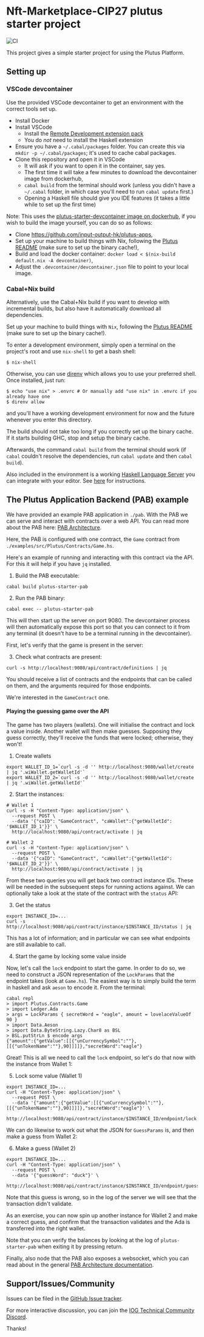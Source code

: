 # Nft-Marketplace-CIP27 plutus starter project
![CI](https://github.com/input-output-hk/plutus-starter/actions/workflows/test.yml/badge.svg?branch=main)


This project gives a simple starter project for using the Plutus Platform.

## Setting up

### VSCode devcontainer

Use the provided VSCode devcontainer to get an environment with the correct tools set up.

- Install Docker
- Install VSCode
  - Install the [Remote Development extension pack](https://marketplace.visualstudio.com/items?itemName=ms-vscode-remote.vscode-remote-extensionpack)
  - You do *not* need to install the Haskell extension
- Ensure you have a `~/.cabal/packages` folder. You can create this via `mkdir -p ~/.cabal/packages`; it's used to cache cabal packages.
- Clone this repository and open it in VSCode
  - It will ask if you want to open it in the container, say yes.
  - The first time it will take a few minutes to download the devcontainer image from dockerhub,
  - `cabal build` from the terminal should work (unless you didn't have a `~/.cabal` folder, in which case you'll need to run `cabal update` first.)
  - Opening a Haskell file should give you IDE features (it takes a little while to set up the first time)

Note: This uses the [plutus-starter-devcontainer image on dockerhub](https://hub.docker.com/r/inputoutput/plutus-starter-devcontainer), if
you wish to build the image yourself, you can do so as follows:
  - Clone https://github.com/input-output-hk/plutus-apps,
  - Set up your machine to build things with Nix, following the [Plutus README](https://github.com/input-output-hk/plutus/blob/master/README.adoc) (make sure to set up the binary cache!),
  - Build and load the docker container: `docker load < $(nix-build default.nix -A devcontainer)`,
  - Adjust the `.devcontainer/devcontainer.json` file to point to your local image.

### Cabal+Nix build

Alternatively, use the Cabal+Nix build if you want to develop with incremental builds, but also have it automatically download all dependencies.

Set up your machine to build things with `Nix`, following the [Plutus README](https://github.com/input-output-hk/plutus/blob/master/README.adoc) (make sure to set up the binary cache!).

To enter a development environment, simply open a terminal on the project's root and use `nix-shell` to get a bash shell:

```
$ nix-shell
```

Otherwise, you can use [direnv](https://github.com/direnv/direnv) which allows you to use your preferred shell. Once installed, just run:

```
$ echo "use nix" > .envrc # Or manually add "use nix" in .envrc if you already have one
$ direnv allow
```

and you'll have a working development environment for now and the future whenever you enter this directory.

The build should not take too long if you correctly set up the binary cache. If it starts building GHC, stop and setup the binary cache.

Afterwards, the command `cabal build` from the terminal should work (if `cabal` couldn't resolve the dependencies, run `cabal update` and then `cabal build`).

Also included in the environment is a working [Haskell Language Server](https://github.com/haskell/haskell-language-server) you can integrate with your editor.
See [here](https://github.com/haskell/haskell-language-server#configuring-your-editor) for instructions.

## The Plutus Application Backend (PAB) example

We have provided an example PAB application in `./pab`. With the PAB we can serve and interact
with contracts over a web API. You can read more about the PAB here: [PAB Architecture](https://github.com/input-output-hk/plutus-apps/blob/main/plutus-pab/ARCHITECTURE.adoc).

Here, the PAB is configured with one contract, the `Game` contract from `./examples/src/Plutus/Contracts/Game.hs`.

Here's an example of running and interacting with this contract via the API. For this it will help if you
have `jq` installed.

1. Build the PAB executable:

```
cabal build plutus-starter-pab
```

2. Run the PAB binary:

```
cabal exec -- plutus-starter-pab
````

This will then start up the server on port 9080. The devcontainer process will then automatically expose this port so that you can connect to it from any terminal (it doesn't have to be a terminal running in the devcontainer).

First, let's verify that the game is present in the server:

3. Check what contracts are present:

```
curl -s http://localhost:9080/api/contract/definitions | jq
```

You should receive a list of contracts and the endpoints that can be called on them, and the arguments
required for those endpoints.

We're interested in the `GameContract` one.

#### Playing the guessing game over the API

The game has two players (wallets). One will initialise the contract and lock a value inside. Another
wallet will then make guesses. Supposing they guess correctly, they'll receive the funds that were
locked; otherwise, they won't!


1. Create wallets
```
export WALLET_ID_1=`curl -s -d '' http://localhost:9080/wallet/create | jq '.wiWallet.getWalletId'`
export WALLET_ID_2=`curl -s -d '' http://localhost:9080/wallet/create | jq '.wiWallet.getWalletId'`
```

2. Start the instances:

```
# Wallet 1
curl -s -H "Content-Type: application/json" \
  --request POST \
  --data '{"caID": "GameContract", "caWallet":{"getWalletId": '$WALLET_ID_1'}}' \
  http://localhost:9080/api/contract/activate | jq

# Wallet 2
curl -s -H "Content-Type: application/json" \
  --request POST \
  --data '{"caID": "GameContract", "caWallet":{"getWalletId": '$WALLET_ID_2'}}' \
  http://localhost:9080/api/contract/activate | jq
```

From these two queries you will get back two contract instance IDs. These will be needed
in the subsequent steps for running actions against. We can optionally take a look at the state
of the contract with the `status` API:

3. Get the status

```
export INSTANCE_ID=...
curl -s http://localhost:9080/api/contract/instance/$INSTANCE_ID/status | jq
```

This has a lot of information; and in particular we can see what endpoints are still available
to call.

4. Start the game by locking some value inside

Now, let's call the `lock` endpoint to start the game. In order to do so, we need to construct
a JSON representation of the `LockParams` that the endpoint takes (look at `Game.hs`). The easiest
way is to simply build the term in haskell and ask `aeson` to encode it. From the terminal:

```
cabal repl
> import Plutus.Contracts.Game
> import Ledger.Ada
> args = LockParams { secretWord = "eagle", amount = lovelaceValueOf 90 }
> import Data.Aeson
> import Data.ByteString.Lazy.Char8 as BSL
> BSL.putStrLn $ encode args
{"amount":{"getValue":[[{"unCurrencySymbol":""},[[{"unTokenName":""},90]]]]},"secretWord":"eagle"}
```

Great! This is all we need to call the `lock` endpoint, so let's do that now with
the instance from Wallet 1:

5. Lock some value (Wallet 1)

```
export INSTANCE_ID=...
curl -H "Content-Type: application/json" \
  --request POST \
  --data '{"amount":{"getValue":[[{"unCurrencySymbol":""},[[{"unTokenName":""},90]]]]},"secretWord":"eagle"}' \
  http://localhost:9080/api/contract/instance/$INSTANCE_ID/endpoint/lock
```

We can do likewise to work out what the JSON for `GuessParams` is, and then make a guess from
Wallet 2:

6. Make a guess (Wallet 2)

```
export INSTANCE_ID=...
curl -H "Content-Type: application/json" \
  --request POST \
  --data '{"guessWord": "duck"}' \
  http://localhost:9080/api/contract/instance/$INSTANCE_ID/endpoint/guess
```

Note that this guess is wrong, so in the log of the server we will see that the transaction
didn't validate.

As an exercise, you can now spin up another instance for Wallet 2 and make a correct guess, and
confirm that the transaction validates and the Ada is transferred into the right wallet.

Note that you can verify the balances by looking at the log of `plutus-starter-pab`
when exiting it by pressing return.

Finally, also node that the PAB also exposes a websocket, which you can read about in
the general [PAB Architecture documentation](https://github.com/input-output-hk/plutus-apps/blob/main/plutus-pab/ARCHITECTURE.adoc).


## Support/Issues/Community

Issues can be filed in the [GitHub Issue tracker](https://github.com/input-output-hk/plutus-starter/issues).

For more interactive discussion, you can join the [IOG Technical Community
Discord](https://discord.gg/sSF5gmDBYg).

Thanks!
